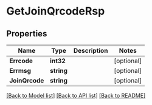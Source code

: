 # GetJoinQrcodeRsp

## Properties

Name | Type | Description | Notes
------------ | ------------- | ------------- | -------------
**Errcode** | **int32** |  | [optional] 
**Errmsg** | **string** |  | [optional] 
**JoinQrcode** | **string** |  | [optional] 

[[Back to Model list]](../README.md#documentation-for-models) [[Back to API list]](../README.md#documentation-for-api-endpoints) [[Back to README]](../README.md)


